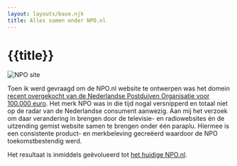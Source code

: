 ```yaml
---
layout: layouts/base.njk
title: Alles samen onder NPO.nl
---
```


# {{title}}

<div class="break-out">
 <img
 src="/images/npo.png"
 alt="NPO site"
 />
</div>

Toen ik werd gevraagd om de NPO.nl website te ontwerpen was het domein [recent overgekocht van de Nederlandse Postduiven Organisatie voor 100.000 euro](https://www.nu.nl/internet/2778791/publieke-omroep-koopt-nponl-100000-euro.html). Het merk NPO was in die tijd nogal versnipperd en totaal niet op de radar van de Nederlandse consument aanwezig. Aan mij het verzoek om daar verandering in brengen door de televisie- en radiowebsites én de uitzending gemist website samen te brengen onder één paraplu. Hiermee is een consistente product- en merkbeleving gecreëerd waardoor de NPO toekomstbestendig werd.

Het resultaat is inmiddels geëvolueerd tot [het huidige NPO.nl](https://npo.nl/).
